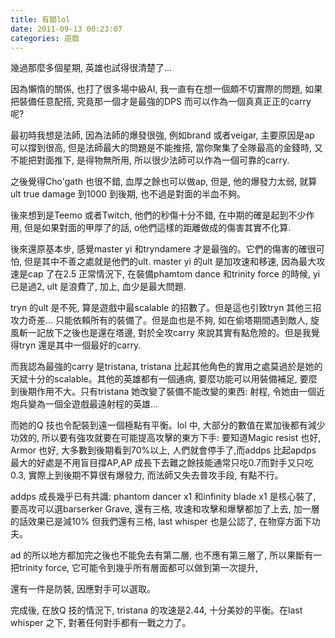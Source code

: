 ```yaml
---
title: 有關lol
date: 2011-09-13 00:23:07
categories: 遊戲
---
```


幾過那麼多個星期, 英雄也試得很清楚了...

因為懶惰的關係, 也打了很多場中級AI, 我一直有在想一個頗不切實際的問題, 如果把裝備任意配搭, 究竟那一個才是最強的DPS 而可以作為一個真真正正的carry 呢?

最初時我想是法師, 因為法師的爆發很強, 例如brand 或者veigar, 主要原因是ap 可以撐到很高, 但是法師最大的問題是不能推搭, 當你聚集了全隊最高的金錢時, 又不能把對面推下, 是得物無所用, 所以很少法師可以作為一個可靠的carry.

之後覺得Cho'gath 也很不錯, 血厚之餘也可以做ap, 但是, 他的爆發力太弱, 就算ult true damage 到1000 到後期, 也不過是對面的半血不夠。

後來想到是Teemo 或者Twitch, 他們的秒傷十分不錯, 在中期的確是起到不少作用, 但是如果對面的甲厚了的話, o他們這樣的距離做成的傷害其實不化算.

後來還原基本步, 感覺master yi 和tryndamere 才是最強的。它們的傷害的確很可怕, 但是其中不善之處就是他們的ult. master yi 的ult 是加攻速和移速, 因為最大攻速是cap 了在2.5 正常情況下, 在裝備phamtom dance 和trinity force 的時候, yi 已是過2, ult 是浪費了, 加上, 血少是最大問題.

tryn 的ult 是不死, 算是遊戲中最scalable 的招數了。但是這也引致tryn 其他三招攻力奇差... 只能依賴所有的裝備了。但是血也是不夠, 如在偷塔期間遇到敵人, 旋風斬一記放下之後也是還在塔邊, 對於全攻carry 來說其實有點危險的。但是我覺得tryn 還是其中一個最好的carry.

而我認為最強的carry 是tristana, tristana 比起其他角色的實用之處莫過於是她的天斌十分的scalable。其他的英雄都有一個通病, 要麼功能可以用裝備補足, 要麼到後期作用不大。只有tristana 她改變了裝備不能改變的東西: 射程, 令她由一個近炮兵變為一個全遊戲最遠射程的英雄...

而她的Q 技也令配裝到遠一個極點有平衡。lol 中, 大部分的數值在累加後都有減少功效的, 所以要有強攻就要在可能提高攻擊的東方下手: 要知道Magic resist 也好, Armor 也好, 大多數到後期看到70%以上, 人們就會停手了,而addps 比起apdps 最大的好處是不用盲目撐AP,AP 成長下去難之餘技能通常只吃0.7而對手又只吃0.3, 實際上到後期不算很有爆發力, 而法師又失去普攻手段, 有點不行。

addps 成長幾乎已有共識: phantom dancer x1 和infinity blade x1 是核心裝了, 要高攻可以選barserker Grave, 還有三格, 攻速和攻擊和爆擊都加了上去, 加一層的話效果已是減10% 但我們還有三格, last whisper 也是公認了, 在物穿方面下功夫。

ad 的所以地方都加完之後也不能免去有第二層, 也不應有第三層了, 所以果斷有一把trinity force, 它可能令到幾乎所有層面都可以做到第一次提升,

還有一件是防裝, 因應對手可以選取。

完成後, 在放Q 技的情況下, tristana 的攻速是2.44, 十分美妙的平衡。在last whisper 之下, 對著任何對手都有一戰之力了。